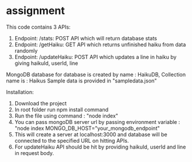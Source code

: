 # assignment
This code contains 3 APIs:
1. Endpoint: /stats: POST API which will return database stats
2. Endpoint: /getHaiku: GET API which returns unfinished haiku from data randomly
3. Endpoint: /updateHaiku: POST API which updates a line in haiku by giving haikuId, userId, line

MongoDB database for database is created by name : HaikuDB,
Collection name is : Haikus
Sample data is provided in "sampledata.json"

Installation:
1. Download the project
2. In root folder run npm install command
3. Run the file using command : "node index"
4. You can pass mongoDB server url by passing environment variable : "node index MONGO_DB_HOST="your_mongodb_endpoint"
5. This will create a server at localhost:3000 and database will be connected to the specified URL on hitting APIs.
6. For updateHaiku API should be hit by providing haikuId, userId and line in request body.

